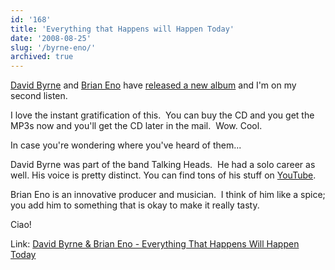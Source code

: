```yaml
---
id: '168'
title: 'Everything that Happens will Happen Today'
date: '2008-08-25'
slug: '/byrne-eno/'
archived: true
---
```


[David Byrne](http://www.davidbyrne.com/ "David Byrne's homepage") and
[Brian Eno](http://music.hyperreal.org/artists/brian_eno/ "Brian Eno's homepage")
have
[released a new album](http://everythingthathappens.com/ 'Everything That Happens Will Happen Today')
and I'm on my second listen.

<!-- more -->

I love the instant gratification of this.  You can buy the CD and you get the
MP3s now and you'll get the CD later in the mail.  Wow. Cool.

In case you're wondering where you've heard of them...

David Byrne was part of the band Talking Heads.  He had a solo career as well.
His voice is pretty distinct. You can find tons of his stuff on
[YouTube](http://www.youtube.com/results?search_query=david+byrne+video&search_type=&aq=-1&oq=david+byrne+vide).

Brian Eno is an innovative producer and musician.  I think of him like a
spice; you add him to something that is okay to make it really tasty.

Ciao!

Link:
[David Byrne & Brian Eno - Everything That Happens Will Happen Today](http://everythingthathappens.com/)
